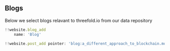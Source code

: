 ## Blogs

Below we select blogs relavant to threefold.io from our data repository

```js
!!website.blog_add
    name: 'Blog'

!!website.post_add pointer: 'blog:a_different_approach_to_blockchain.md'
```
